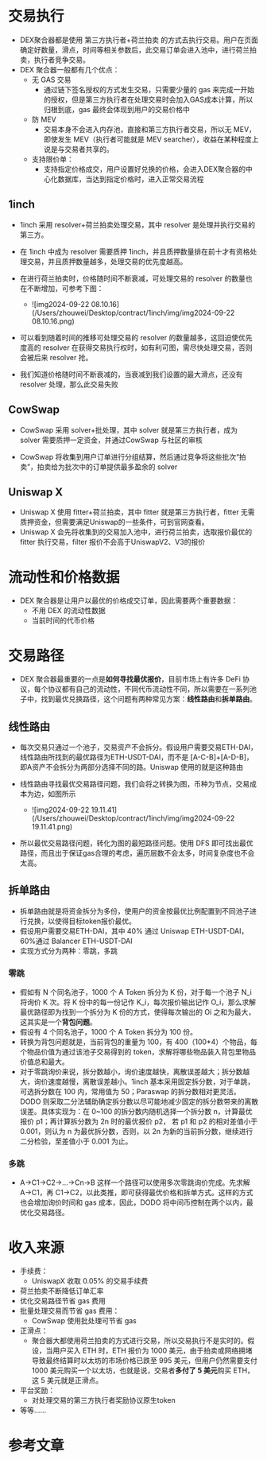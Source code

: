 



# 交易执行

* DEX聚合器都是使用 第三方执行者+荷兰拍卖 的方式去执行交易。用户在页面确定好数量，滑点，时间等相关参数后，此交易订单会进入池中，进行荷兰拍卖，执行者竞争交易。
* DEX 聚合器一般都有几个优点：
  * 无 GAS 交易
    * 通过链下签名授权的方式发生交易，只需要少量的 gas 来完成一开始的授权，但是第三方执行者在处理交易时会加入GAS成本计算，所以归根到底，gas 最终会体现到用户的交易价格中
  * 防 MEV
    * 交易本身不会进入内存池，直接和第三方执行者交易，所以无 MEV，即使发生 MEV（执行者可能就是 MEV searcher），收益在某种程度上说是与交易者共享的。
  * 支持限价单：
    * 支持指定价格成交，用户设置好兑换的价格，会进入DEX聚合器的中心化数据库，当达到指定价格时，进入正常交易流程

## 1inch

* 1inch 采用 resolver+荷兰拍卖处理交易，其中 resolver 是处理并执行交易的第三方。
* 在 1inch 中成为 resolver 需要质押 1inch，并且质押数量排在前十才有资格处理交易，并且质押数量越多，处理交易的优先度越高。
* 在进行荷兰拍卖时，价格随时间不断衰减，可处理交易的 resolver 的数量也在不断增加，可参考下图：
  * ![img2024-09-22 08.10.16](/Users/zhouwei/Desktop/contract/1inch/img/img2024-09-22 08.10.16.png)

* 可以看到随着时间的推移可处理交易的 resolver 的数量越多，这回迫使优先度高的 resolver 在获得交易执行权时，如有利可图，需尽快处理交易，否则会被后来 resolver 抢。
* 我们知道价格随时间不断衰减的，当衰减到我们设置的最大滑点，还没有 resolver 处理，那么此交易失败



## CowSwap

* CowSwap 采用 solver+批处理，其中 solver 就是第三方执行者，成为 solver 需要质押一定资金，并通过CowSwap 与社区的审核

* CowSwap 将收集到用户订单进行分组结算，然后通过竞争将这些批次“拍卖”，拍卖给为批次中的订单提供最多盈余的 solver

  

## Uniswap X

* Uniswap X 使用 fitter+荷兰拍卖，其中 fitter 就是第三方执行者，fitter 无需质押资金，但需要满足Uniswap的一些条件，可到官网查看。
* Uniswap X 会先将收集到的交易加入池中，进行荷兰拍卖，选取报价最优的 fitter 执行交易，filter 报价不会高于UniswapV2、V3的报价



# 流动性和价格数据

* DEX 聚合器是让用户以最优的价格成交订单，因此需要两个重要数据：
  * 不用 DEX 的流动性数据
  * 当前时间的代币价格 

# 交易路径

* DEX 聚合器最重要的一点是**如何寻找最优报价**，目前市场上有许多 DeFi 协议，每个协议都有自己的流动性，不同代币流动性不同，所以需要在一系列池子中，找到最优兑换路径，这个问题有两种常见方案：**线性路由**和**拆单路由**。

## 线性路由

* 每次交易只通过一个池子，交易资产不会拆分。假设用户需要交易ETH-DAI，线性路由所找到的最优路径为ETH-USDT-DAI，而不是 [A-C-B]+[A-D-B]，即A资产不会拆分为两部分选择不同的路。Uniswap 使用的就是这种路由
* 线性路由寻找最优交易路径问题，我们会将之转换为图，币种为节点，交易成本为边，如图所示
  * ![img2024-09-22 19.11.41](/Users/zhouwei/Desktop/contract/1inch/img/img2024-09-22 19.11.41.png)

* 所以最优交易路径问题，转化为图的最短路径问题。使用 DFS 即可找出最优路径，而且出于保证gas合理的考虑，遍历层数不会太多，时间复杂度也不会太高。

## 拆单路由

* 拆单路由就是将资金拆分为多份，使用户的资金按最优比例配置到不同池子进行兑换，以使得目标token报价最优。
* 假设用户需要交易ETH-DAI，其中 40% 通过 Uniswap ETH-USDT-DAI，60%通过 Balancer ETH-USDT-DAI
* 实现方式分为两种：零跳，多跳

### 零跳

* 假如有 N 个同名池子，1000 个 A Token 拆分为 K 份，对于每一个池子 N_i 将询价 K 次。将 K 份中的每一份记作 K_i，每次报价输出记作 O_i，那么求解最优路径即为找到一个拆分为 K 份的方式，使得每次输出的 Oi 之和为最大，这其实是一个**背包问题**。
* 假设有 4 个同名池子，1000 个 A Token 拆分为 100 份。
* 转换为背包问题就是，当前背包的重量为 100，有 400（100*4）个物品，每个物品价值为通过该池子交易得到的 token，求解将哪些物品装入背包里物品价值总和最大。
* 对于零跳询价来说，拆分数越小，询价速度越快，离散误差越大；拆分数越大，询价速度越慢，离散误差越小。1inch 基本采用固定拆分数，对于单跳，可选拆分数在 100 内，常用值为 50；Paraswap 的拆分数相对更灵活。DODO 则采取二分法辅助确定拆分数以尽可能地减少固定的拆分数带来的离散误差。具体实现为：在 0~100 的拆分数内随机选择一个拆分数 n，计算最优报价 p1；再计算拆分数为 2n 时的最优报价 p2， 若 p1 和 p2 的相对差值小于 0.001，则认为 n 为最优拆分数，否则，以 2n 为新的当前拆分数，继续进行二分检验，至差值小于 0.001 为止。

### 多跳

* A→C1→C2→…→Cn→B 这样一个路径可以使用多次零跳询价完成。先求解 A→C1，再 C1→C2，以此类推，即可获得最优价格和拆单方式。这样的方式也会增加询价时间和 gas 成本，因此，DODO 将中间币控制在两个以内，最优化交易路径。

# 收入来源

* 手续费：
  * UniswapX 收取 0.05% 的交易手续费
* 荷兰拍卖不断降低订单汇率
* 优化交易路径节省 gas 费用
* 批量处理交易而节省 gas 费用：
  * CowSwap 使用批处理可节省 gas
* 正滑点：
  * 聚合器大都使用荷兰拍卖的方式进行交易，所以交易执行不是实时的。假设，当用户买入 ETH 时，ETH 报价为 1000 美元，由于拍卖或网络拥堵导致最终结算时以太坊的市场价格已跌至 995 美元，但用户仍然需要支付 1000 美元购买一个以太坊，也就是说，交易者**多付了 5 美元**购买 ETH，这 5 美元就是正滑点。
* 平台奖励：
  * 对处理交易的第三方执行者奖励协议原生token
* 等等......



# 参考文章